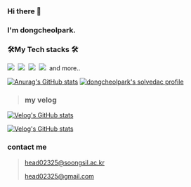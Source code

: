 
	
### Hi there 👋
### I'm dongcheolpark.
### 🛠My Tech stacks 🛠

<p>
	<img src="https://img.shields.io/badge/C-A8B9CC?style=flat-square&logo=C&logoColor=white"/></a>&nbsp 
	<img src="https://img.shields.io/badge/C++-00599C?style=flat-square&logo=C%2B%2B&logoColor=white"/></a>&nbsp 
	<img src="https://img.shields.io/badge/Csharp-3766AB?style=flat-square&logo=c&logoColor=white"/></a>&nbsp 
	<img src="https://img.shields.io/badge/Xamarin-3498DB?style=flat-square&logo=Xamarin&logoColor=white"/></a>&nbsp 
	and more..
	</p>


[![Anurag's GitHub stats](https://github-readme-stats.vercel.app/api?username=dongcheolpark)](https://github.com/dongcheolpark/)
[![dongcheolpark's solvedac profile](http://mazassumnida.wtf/api/v2/generate_badge?boj=head022)](https://solved.ac/profile/head022)

> ### my velog 
 [![Velog's GitHub stats](https://velog-readme-stats.vercel.app/api/badge?name=head022)](https://velog.io/@head022) 
 
 [![Velog's GitHub stats](https://velog-readme-stats.vercel.app/api?name=head022)](https://github.com/head022/velog-readme-stats)

### contact me

>head02325@soongsil.ac.kr
>
>head02325@gmail.com
